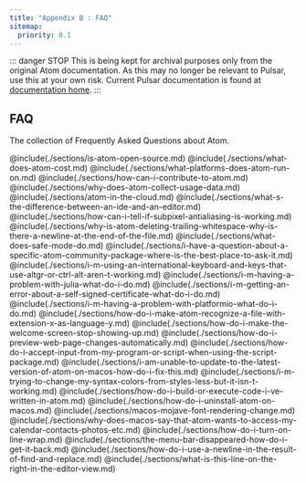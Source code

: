 ```yaml
---
title: "Appendix B : FAQ"
sitemap:
  priority: 0.1
---
```


::: danger STOP
This is being kept for archival purposes only from the original Atom documentation. As this may no longer be relevant to Pulsar, use this at your own risk.
Current Pulsar documentation is found at [documentation home](/docs/launch-manual/getting-started).
:::

## FAQ

The collection of Frequently Asked Questions about Atom.

@include(./sections/is-atom-open-source.md)
@include(./sections/what-does-atom-cost.md)
@include(./sections/what-platforms-does-atom-run-on.md)
@include(./sections/how-can-i-contribute-to-atom.md)
@include(./sections/why-does-atom-collect-usage-data.md)
@include(./sections/atom-in-the-cloud.md)
@include(./sections/what-s-the-difference-between-an-ide-and-an-editor.md)
@include(./sections/how-can-i-tell-if-subpixel-antialiasing-is-working.md)
@include(./sections/why-is-atom-deleting-trailing-whitespace-why-is-there-a-newline-at-the-end-of-the-file.md)
@include(./sections/what-does-safe-mode-do.md)
@include(./sections/i-have-a-question-about-a-specific-atom-community-package-where-is-the-best-place-to-ask-it.md)
@include(./sections/i-m-using-an-international-keyboard-and-keys-that-use-altgr-or-ctrl-alt-aren-t-working.md)
@include(./sections/i-m-having-a-problem-with-julia-what-do-i-do.md)
@include(./sections/i-m-getting-an-error-about-a-self-signed-certificate-what-do-i-do.md)
@include(./sections/i-m-having-a-problem-with-platformio-what-do-i-do.md)
@include(./sections/how-do-i-make-atom-recognize-a-file-with-extension-x-as-language-y.md)
@include(./sections/how-do-i-make-the-welcome-screen-stop-showing-up.md)
@include(./sections/how-do-i-preview-web-page-changes-automatically.md)
@include(./sections/how-do-i-accept-input-from-my-program-or-script-when-using-the-script-package.md)
@include(./sections/i-am-unable-to-update-to-the-latest-version-of-atom-on-macos-how-do-i-fix-this.md)
@include(./sections/i-m-trying-to-change-my-syntax-colors-from-styles-less-but-it-isn-t-working.md)
@include(./sections/how-do-i-build-or-execute-code-i-ve-written-in-atom.md)
@include(./sections/how-do-i-uninstall-atom-on-macos.md)
@include(./sections/macos-mojave-font-rendering-change.md)
@include(./sections/why-does-macos-say-that-atom-wants-to-access-my-calendar-contacts-photos-etc.md)
@include(./sections/how-do-i-turn-on-line-wrap.md)
@include(./sections/the-menu-bar-disappeared-how-do-i-get-it-back.md)
@include(./sections/how-do-i-use-a-newline-in-the-result-of-find-and-replace.md)
@include(./sections/what-is-this-line-on-the-right-in-the-editor-view.md)
